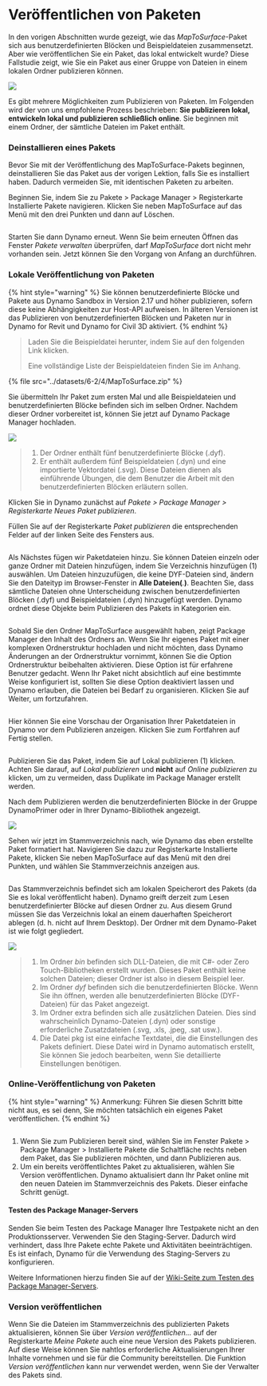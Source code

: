 # Veröffentlichen von Paketen

In den vorigen Abschnitten wurde gezeigt, wie das _MapToSurface_-Paket sich aus benutzerdefinierten Blöcken und Beispieldateien zusammensetzt. Aber wie veröffentlichen Sie ein Paket, das lokal entwickelt wurde? Diese Fallstudie zeigt, wie Sie ein Paket aus einer Gruppe von Dateien in einem lokalen Ordner publizieren können.

![](<../images/6-2/3/develop package - custom nodes 01 (1) (1).jpg>)

Es gibt mehrere Möglichkeiten zum Publizieren von Paketen. Im Folgenden wird der von uns empfohlene Prozess beschrieben: **Sie publizieren lokal, entwickeln lokal und publizieren schließlich online**. Sie beginnen mit einem Ordner, der sämtliche Dateien im Paket enthält.

### Deinstallieren eines Pakets

Bevor Sie mit der Veröffentlichung des MapToSurface-Pakets beginnen, deinstallieren Sie das Paket aus der vorigen Lektion, falls Sie es installiert haben. Dadurch vermeiden Sie, mit identischen Paketen zu arbeiten.

Beginnen Sie, indem Sie zu Pakete > Package Manager > Registerkarte Installierte Pakete navigieren. Klicken Sie neben MapToSurface auf das Menü mit den drei Punkten und dann auf Löschen.

<figure><img src="../../.gitbook/assets/delete-map-to-surface.png" alt=""><figcaption></figcaption></figure>

Starten Sie dann Dynamo erneut. Wenn Sie beim erneuten Öffnen das Fenster _Pakete verwalten_ überprüfen, darf _MapToSurface_ dort nicht mehr vorhanden sein. Jetzt können Sie den Vorgang von Anfang an durchführen.

### Lokale Veröffentlichung von Paketen

{% hint style="warning" %} Sie können benutzerdefinierte Blöcke und Pakete aus Dynamo Sandbox in Version 2.17 und höher publizieren, sofern diese keine Abhängigkeiten zur Host-API aufweisen. In älteren Versionen ist das Publizieren von benutzerdefinierten Blöcken und Paketen nur in Dynamo for Revit und Dynamo for Civil 3D aktiviert. {% endhint %}

> Laden Sie die Beispieldatei herunter, indem Sie auf den folgenden Link klicken.
>
> Eine vollständige Liste der Beispieldateien finden Sie im Anhang.

{% file src="../datasets/6-2/4/MapToSurface.zip" %}

Sie übermitteln Ihr Paket zum ersten Mal und alle Beispieldateien und benutzerdefinierten Blöcke befinden sich im selben Ordner. Nachdem dieser Ordner vorbereitet ist, können Sie jetzt auf Dynamo Package Manager hochladen.

![](../images/6-2/4/publishapackage-publishlocally01.jpg)

> 1. Der Ordner enthält fünf benutzerdefinierte Blöcke (.dyf).
> 2. Er enthält außerdem fünf Beispieldateien (.dyn) und eine importierte Vektordatei (.svg). Diese Dateien dienen als einführende Übungen, die dem Benutzer die Arbeit mit den benutzerdefinierten Blöcken erläutern sollen.

Klicken Sie in Dynamo zunächst auf _Pakete > Package Manager > Registerkarte Neues Paket publizieren_.

Füllen Sie auf der Registerkarte _Paket publizieren_ die entsprechenden Felder auf der linken Seite des Fensters aus.

<figure><img src="../../.gitbook/assets/package-details.png" alt=""><figcaption></figcaption></figure>

Als Nächstes fügen wir Paketdateien hinzu. Sie können Dateien einzeln oder ganze Ordner mit Dateien hinzufügen, indem Sie Verzeichnis hinzufügen (1) auswählen. Um Dateien hinzuzufügen, die keine DYF-Dateien sind, ändern Sie den Dateityp im Browser-Fenster in **Alle Dateien(**_._**)**. Beachten Sie, dass sämtliche Dateien ohne Unterscheidung zwischen benutzerdefinierten Blöcken (.dyf) und Beispieldateien (.dyn) hinzugefügt werden. Dynamo ordnet diese Objekte beim Publizieren des Pakets in Kategorien ein.

<figure><img src="../../.gitbook/assets/map-to-surface-contents.png" alt=""><figcaption></figcaption></figure>

Sobald Sie den Ordner MapToSurface ausgewählt haben, zeigt Package Manager den Inhalt des Ordners an. Wenn Sie Ihr eigenes Paket mit einer komplexen Ordnerstruktur hochladen und nicht möchten, dass Dynamo Änderungen an der Ordnerstruktur vornimmt, können Sie die Option Ordnerstruktur beibehalten aktivieren. Diese Option ist für erfahrene Benutzer gedacht. Wenn Ihr Paket nicht absichtlich auf eine bestimmte Weise konfiguriert ist, sollten Sie diese Option deaktiviert lassen und Dynamo erlauben, die Dateien bei Bedarf zu organisieren. Klicken Sie auf Weiter, um fortzufahren.

<figure><img src="../../.gitbook/assets/map-to-surface-contents-preview.png" alt=""><figcaption></figcaption></figure>

Hier können Sie eine Vorschau der Organisation Ihrer Paketdateien in Dynamo vor dem Publizieren anzeigen. Klicken Sie zum Fortfahren auf Fertig stellen.

<figure><img src="../../.gitbook/assets/publish-locally.png" alt=""><figcaption></figcaption></figure>

Publizieren Sie das Paket, indem Sie auf Lokal publizieren (1) klicken. Achten Sie darauf, auf _Lokal publizieren_ und **nicht** auf _Online publizieren_ zu klicken, um zu vermeiden, dass Duplikate im Package Manager erstellt werden.

Nach dem Publizieren werden die benutzerdefinierten Blöcke in der Gruppe DynamoPrimer oder in Ihrer Dynamo-Bibliothek angezeigt.

![](<../images/6-2/3/develop package - install package 02 (1) (1).jpg>)

Sehen wir jetzt im Stammverzeichnis nach, wie Dynamo das eben erstellte Paket formatiert hat. Navigieren Sie dazu zur Registerkarte Installierte Pakete, klicken Sie neben MapToSurface auf das Menü mit den drei Punkten, und wählen Sie Stammverzeichnis anzeigen aus.

<figure><img src="../../.gitbook/assets/show-root-directory.png" alt=""><figcaption></figcaption></figure>

Das Stammverzeichnis befindet sich am lokalen Speicherort des Pakets (da Sie es lokal veröffentlicht haben). Dynamo greift derzeit zum Lesen benutzerdefinierter Blöcke auf diesen Ordner zu. Aus diesem Grund müssen Sie das Verzeichnis lokal an einem dauerhaften Speicherort ablegen (d. h. nicht auf Ihrem Desktop). Der Ordner mit dem Dynamo-Paket ist wie folgt gegliedert.

![](../images/6-2/4/publishapackage-publishlocally06.jpg)

> 1. Im Ordner _bin_ befinden sich DLL-Dateien, die mit C#- oder Zero Touch-Bibliotheken erstellt wurden. Dieses Paket enthält keine solchen Dateien; dieser Ordner ist also in diesem Beispiel leer.
> 2. Im Ordner _dyf_ befinden sich die benutzerdefinierten Blöcke. Wenn Sie ihn öffnen, werden alle benutzerdefinierten Blöcke (DYF-Dateien) für das Paket angezeigt.
> 3. Im Ordner extra befinden sich alle zusätzlichen Dateien. Dies sind wahrscheinlich Dynamo-Dateien (.dyn) oder sonstige erforderliche Zusatzdateien (.svg, .xls, .jpeg, .sat usw.).
> 4. Die Datei pkg ist eine einfache Textdatei, die die Einstellungen des Pakets definiert. Diese Datei wird in Dynamo automatisch erstellt, Sie können Sie jedoch bearbeiten, wenn Sie detaillierte Einstellungen benötigen.

### Online-Veröffentlichung von Paketen

{% hint style="warning" %} Anmerkung: Führen Sie diesen Schritt bitte nicht aus, es sei denn, Sie möchten tatsächlich ein eigenes Paket veröffentlichen. {% endhint %}

<figure><img src="../../.gitbook/assets/publish-version.png" alt=""><figcaption></figcaption></figure>

1. Wenn Sie zum Publizieren bereit sind, wählen Sie im Fenster Pakete > Package Manager > Installierte Pakete die Schaltfläche rechts neben dem Paket, das Sie publizieren möchten, und dann Publizieren aus.
2. Um ein bereits veröffentlichtes Paket zu aktualisieren, wählen Sie Version veröffentlichen. Dynamo aktualisiert dann Ihr Paket online mit den neuen Dateien im Stammverzeichnis des Pakets. Dieser einfache Schritt genügt.

#### Testen des Package Manager-Servers
Senden Sie beim Testen des Package Manager Ihre Testpakete nicht an den Produktionsserver. Verwenden Sie den Staging-Server. Dadurch wird verhindert, dass Ihre Pakete echte Pakete und Aktivitäten beeinträchtigen. Es ist einfach, Dynamo für die Verwendung des Staging-Servers zu konfigurieren. 

Weitere Informationen hierzu finden Sie auf der [Wiki-Seite zum Testen des Package Manager-Servers](https://github.com/DynamoDS/Dynamo/wiki/Testing-the-Package-Manager-Server).

### Version veröffentlichen

Wenn Sie die Dateien im Stammverzeichnis des publizierten Pakets aktualisieren, können Sie über _Version veröffentlichen..._ auf der Registerkarte _Meine Pakete_ auch eine neue Version des Pakets publizieren. Auf diese Weise können Sie nahtlos erforderliche Aktualisierungen Ihrer Inhalte vornehmen und sie für die Community bereitstellen. Die Funktion _Version veröffentlichen_ kann nur verwendet werden, wenn Sie der Verwalter des Pakets sind.
